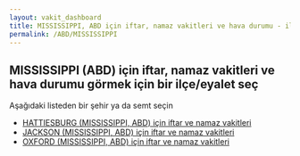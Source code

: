 ```yaml
---
layout: vakit_dashboard
title: MISSISSIPPI, ABD için iftar, namaz vakitleri ve hava durumu - ilçe/eyalet seç
permalink: /ABD/MISSISSIPPI
---
```


## MISSISSIPPI (ABD) için iftar, namaz vakitleri ve hava durumu  görmek için bir ilçe/eyalet seç

Aşağıdaki listeden bir şehir ya da semt seçin

* [HATTIESBURG (MISSISSIPPI, ABD) için iftar ve namaz vakitleri](/ABD/MISSISSIPPI/HATTIESBURG)
* [JACKSON (MISSISSIPPI, ABD) için iftar ve namaz vakitleri](/ABD/MISSISSIPPI/JACKSON)
* [OXFORD (MISSISSIPPI, ABD) için iftar ve namaz vakitleri](/ABD/MISSISSIPPI/OXFORD)

<script type="text/javascript">
  var GLOBAL_COUNTRY = 'ABD';
  var GLOBAL_CITY = 'MISSISSIPPI';
  var GLOBAL_STATE = 'MISSISSIPPI';
</script>
